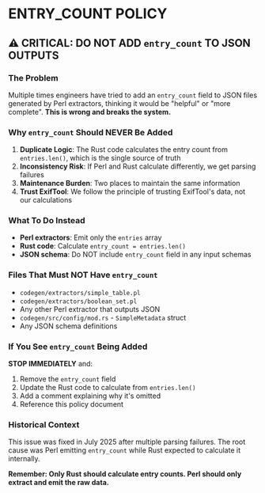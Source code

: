 # ENTRY_COUNT POLICY

## ⚠️ CRITICAL: DO NOT ADD `entry_count` TO JSON OUTPUTS

### The Problem

Multiple times engineers have tried to add an `entry_count` field to JSON files generated by Perl extractors, thinking it would be "helpful" or "more complete". **This is wrong and breaks the system.**

### Why `entry_count` Should NEVER Be Added

1. **Duplicate Logic**: The Rust code calculates the entry count from `entries.len()`, which is the single source of truth
2. **Inconsistency Risk**: If Perl and Rust calculate differently, we get parsing failures
3. **Maintenance Burden**: Two places to maintain the same information
4. **Trust ExifTool**: We follow the principle of trusting ExifTool's data, not our calculations

### What To Do Instead

- **Perl extractors**: Emit only the `entries` array
- **Rust code**: Calculate `entry_count = entries.len()`
- **JSON schema**: Do NOT include `entry_count` field in any input schemas

### Files That Must NOT Have `entry_count`

- `codegen/extractors/simple_table.pl` 
- `codegen/extractors/boolean_set.pl`
- Any other Perl extractor that outputs JSON
- `codegen/src/config/mod.rs` - `SimpleMetadata` struct
- Any JSON schema definitions

### If You See `entry_count` Being Added

**STOP IMMEDIATELY** and:

1. Remove the `entry_count` field
2. Update the Rust code to calculate from `entries.len()`
3. Add a comment explaining why it's omitted
4. Reference this policy document

### Historical Context

This issue was fixed in July 2025 after multiple parsing failures. The root cause was Perl emitting `entry_count` while Rust expected to calculate it internally.

**Remember: Only Rust should calculate entry counts. Perl should only extract and emit the raw data.**
